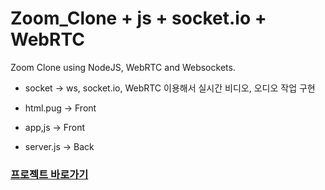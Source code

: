 # Zoom_Clone + js + socket.io + WebRTC

Zoom Clone using NodeJS, WebRTC and Websockets.

- socket -> ws, socket.io, WebRTC 이용해서 실시간 비디오, 오디오 작업 구현
  
- html.pug -> Front
  
- app,js -> Front 
  
- server.js -> Back <br/> 

### [프로젝트 바로가기](https://wondonghwi.github.io/Zoom_CloneCoding/)
